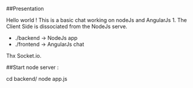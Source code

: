 ##Presentation

Hello world ! This is a basic chat working on nodeJs and AngularJs 1. The Client Side is dissociated from the NodeJs serve.

* ./backend -> NodeJs app
* ./frontend -> AngularJs chat

Thx Socket.io.

##Start node server :

cd backend/
node app.js
